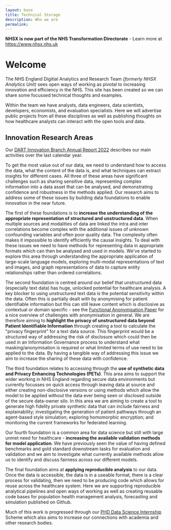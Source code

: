 ```yaml
---
layout: base 
title: Technical Storage
description: Who we are
permalink: 
---
```


**NHSX is now part of the NHS Transformation Directorate** - Learn more at <https://www.nhsx.nhs.uk>

<h1>Welcome</h1>

The NHS England Digitial Analytics and Research Team *(formerly NHSX Analytics Unit)* sees open ways of working as pivotal to increasing innovation and efficiency in the NHS.  This site has been created so we can share some focussed technical thoughts and examples.  

Within the team we have analysts, data engineers, data scientists, developers, economists, and evaluation specialists.   Here we will advertise public projects from all these disciplines as well as publishing thoughts on how healthcare analysts can interact with the open tools and data.

## Innovation Research Areas   

Our <a href="https://nhsx.github.io/AnalyticsUnit/assets/AnnualReport22_Final_120123.pdf" target="_blank">DART Innovation Branch Annual Report 2022</a> describes our main activities over the last calendar year.

To get the most value out of our data, we need to understand how to access the data, what the content of the data is, and what techniques can extract insights for different cases.  All three of these areas have significant challenges such as sharing sensitive data, representing complex information into a data asset that can be analysed, and demonstrating confidence and robustness in the methods applied.  Our research aims to address some of these issues by building data foundations to enable innovation in the near future. 

The first of these foundations is to **increase the understanding of the appropriate representation of structured and unstructured data**.  When multiple sources and modalities of data are linked the intra and inter correlations become complex with the additional issues of unknown confounding variables and often poor quality data.  The complexity often makes it impossible to identify efficiently the causal insights.  To deal with these issues we need to have methods for representing data in appropriate formats which can then be analysed and used in models.  We've started to explore this area through understanding the appropriate application of large-scale language models, exploring multi-modal representations of text and images, and graph representations of data to capture entity relationships rather than ordered correlations.

The second foundation is centred around our belief that unstructured data (especially text data) has huge, unlocked potential for healthcare analysis.  A key blocker to using unstructured text data is the potential sensitivity within the data.  Often this is partially dealt with by anonymising for patient identifiable information but this can still leave content which is disclosive as contextual or domain specific - see the [Functional Anonymisation Paper](https://eprints.soton.ac.uk/417832/1/Functional_Anonymisation_and_the_Data_Environment_Final.pdf) for a nice overview of challenges with anonymisation in general.  We are therefore aiming to **highlight the privacy of unstructured data beyond Patient Identifiable Information** through creating a tool to calculate the "privacy fingerprint" for a text data source.  This fingerprint would be a structured way of addressing the risk of disclosure which could then be used in an Information Governance process to understand what masking/anonymisation is required or what limited terms of use need to be applied to the data.  By having a tangible way of addressing this issue we aim to increase the sharing of these data with confidence. 

The third foundation relates to accessing through the **use of synthetic data and Privacy Enhancing Technologies (PETs)**.  This area aims to support the wider working in NHS England regarding secure data environments but currently focusses on quick access through leaving data at source and either creating non-disclosive versions or using methods which allow the model to be applied without the data ever being seen or disclosed outside of the secure data-owner silo.  In this area we are aiming to create a tool to generate high fidelity private synthetic data that can include fairness and explainability; investigating the generation of patient pathways through an agent-based style simulation; exploring homomorphic encryption; and monitoring the current frameworks for federated learning.

Our fourth foundation is a common area for data science but still with large unmet need for healthcare - **increasing the available validation methods for model application**.  We have previously seen the value of having defined benchmarks and gold standard downstream tasks for evaluation and validation and we aim to investigate what currently available methods allow us to identify and discuss fairness across our different models.

The final foundation aims at **applying reproducible analysis** to our data.  Once the data is accessible, the data is in a useable format, there is a clear process for validating, then we need to be producing code which allows for reuse across the healthcare system. Here we are supporting reproducible analytical pipelines and open ways of working as well as creating reusable code bases for population health management analysis, forecasting and simulation published on Github.

Much of this work is progressed through our [PHD Data Science Internship](https://nhsx.github.io/AnalyticsUnit/phdinterns.html) Scheme which also aims to increase our connections with academia and other research bodies. 
